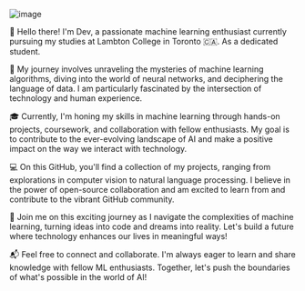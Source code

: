 ![image](https://github.com/user-attachments/assets/26529c8a-30c2-4057-93ce-d7d6d8ca728c)



👋 Hello there! I'm Dev, a passionate machine learning enthusiast currently pursuing my studies at Lambton College in Toronto 🇨🇦. As a dedicated student.

🤖 My journey involves unraveling the mysteries of machine learning algorithms, diving into the world of neural networks, and deciphering the language of data. I am particularly fascinated by the intersection of technology and human experience.

🎓 Currently, I'm honing my skills in machine learning through hands-on projects, coursework, and collaboration with fellow enthusiasts. My goal is to contribute to the ever-evolving landscape of AI and make a positive impact on the way we interact with technology.

💻 On this GitHub, you'll find a collection of my projects, ranging from explorations in computer vision to natural language processing. I believe in the power of open-source collaboration and am excited to learn from and contribute to the vibrant GitHub community.

🚀 Join me on this exciting journey as I navigate the complexities of machine learning, turning ideas into code and dreams into reality. Let's build a future where technology enhances our lives in meaningful ways!

📬 Feel free to connect and collaborate. I'm always eager to learn and share knowledge with fellow ML enthusiasts. Together, let's push the boundaries of what's possible in the world of AI!
